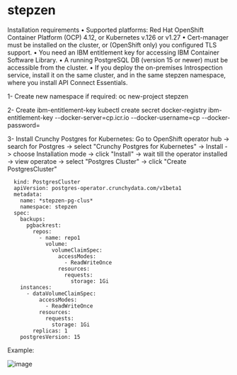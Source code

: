 # stepzen
Installation requirements
•	Supported platforms: Red Hat OpenShift Container Platform (OCP) 4.12, or Kubernetes v.126 or v1.27
•	Cert-manager must be installed on the cluster, or (OpenShift only) you configured TLS support.
•	You need an IBM entitlement key for accessing IBM Container Software Library.
•	A running PostgreSQL DB (version 15 or newer) must be accessible from the cluster.
•	If you deploy the on-premises Introspection service, install it on the same cluster, and in the same stepzen namespace, where you install API Connect Essentials.


1-  Create new namespace if required:
      oc new-project stepzen
      
2-	Create ibm-entitlement-key 
      kubectl create secret docker-registry ibm-entitlement-key --docker-server=cp.icr.io --docker-username=cp --docker-password=<IBM entitlement key>

3-	Install Crunchy Postgres for Kubernetes:
      Go to OpenShift operator hub -> search for Postgres -> select "Crunchy Postgres for Kubernetes" -> Install -> choose Installation mode -> click "Install" -> wait till the operator installed ->
      view operatoe -> select "Postgres Cluster" -> click "Create PostgresCluster" 
      

      kind: PostgresCluster
      apiVersion: postgres-operator.crunchydata.com/v1beta1
      metadata:
        name: *stepzen-pg-clus*
        namespace: stepzen
      spec:
        backups:
          pgbackrest:
            repos:
              - name: repo1
                volume:
                  volumeClaimSpec:
                    accessModes:
                      - ReadWriteOnce
                    resources:
                      requests:
                        storage: 1Gi
        instances:
          - dataVolumeClaimSpec:
              accessModes:
                - ReadWriteOnce
              resources:
                requests:
                  storage: 1Gi
            replicas: 1
        postgresVersion: 15

Example:      

![image](https://github.com/KhuldoonIbm/stepzen/assets/108668456/eef89088-10f1-47e7-b950-fd73bcfd515a)


